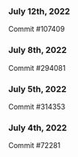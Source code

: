 ### July 12th, 2022

Commit #107409

### July 8th, 2022

Commit #294081

### July 5th, 2022

Commit #314353


### July 4th, 2022

Commit #72281
